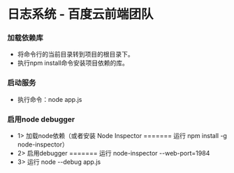 # 日志系统 - 百度云前端团队

### 加载依赖库
* 将命令行的当前目录转到项目的根目录下。
* 执行npm install命令安装项目依赖的库。

### 启动服务
* 执行命令：node app.js

### 启用node debugger
* 1> 加载node依赖（或者安装 Node Inspector ======= 运行 npm install -g node-inspector）
* 2> 启用debugger ======= 运行 node-inspector --web-port=1984
* 3> 运行 node --debug app.js

